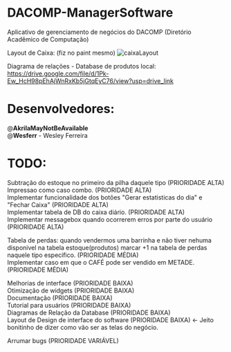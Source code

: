 # DACOMP-ManagerSoftware
Aplicativo de gerenciamento de negócios do DACOMP (Diretório Acadêmico de Computação)

Layout de Caixa: (fiz no paint mesmo)
![caixaLayout](https://github.com/user-attachments/assets/4fe3bdc8-642c-458e-97a3-20defee49712)

Diagrama de relações - Database de produtos local:
https://drive.google.com/file/d/1Pk-Ew_HcH98pEhAjWnRxKb5jGtqEyC76/view?usp=drive_link

# Desenvolvedores:

@**AkrilaMayNotBeAvailable**\
@**Wesferr** - Wesley Ferreira

# TODO:

 Subtração do estoque no primeiro da pilha daquele tipo (PRIORIDADE ALTA) \
 Impressao como caso combo. (PRIORIDADE ALTA) \
 Implementar funcionalidade dos botões "Gerar estatisticas do dia" e "Fechar Caixa" (PRIORIDADE ALTA) \
 Implementar tabela de DB do caixa diário. (PRIORIDADE ALTA) \
 Implementar messagebox quando ocorrerem erros por parte do usuário (PRIORIDADE ALTA)

Tabela de perdas: quando vendermos uma barrinha e não tiver nehuma disponivel na tabela estoque(produtos) marcar +1 na tabela de perdas naquele tipo especifico. (PRIORIDADE MÉDIA)\
Implementar caso em que o CAFÉ pode ser vendido em METADE. (PRIORIDADE MÉDIA)

Melhorias de interface (PRIORIDADE BAIXA)\
Otimização de widgets (PRIORIDADE BAIXA)\
Documentação (PRIORIDADE BAIXA)\
Tutorial para usuários (PRIORIDADE BAIXA)\
Diagramas de Relação da Database (PRIORIDADE BAIXA)\
Layout de Design de interface do software (PRIORIDADE BAIXA) <- Jeito bonitinho de dizer como vão ser as telas do negócio.

Arrumar bugs (PRIORIDADE VARIÁVEL)